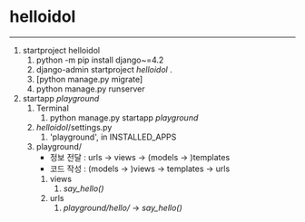 # helloidol

---

1. startproject helloidol
   1. python -m pip install django~=4.2
   2. django-admin startproject _helloidol_ .
   3. [python manage.py migrate]
   4. python manage.py runserver
2. startapp _playground_
   1. Terminal
      1. python manage.py startapp _playground_
   2. _helloidol_/settings.py
      1. 'playground', in INSTALLED_APPS
   3. playground/
      - 정보 전달 : urls -> views -> (models -> )templates
      - 코드 작성 : (models -> )views -> templates -> urls
      1. views 
         1. _say_hello()_
      2. urls
         1. _playground/hello/_ -> _say_hello()_